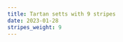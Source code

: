 ```yaml
---
title: Tartan setts with 9 stripes
date: 2023-01-28
stripes_weight: 9
---
```

<no value>

<no value>